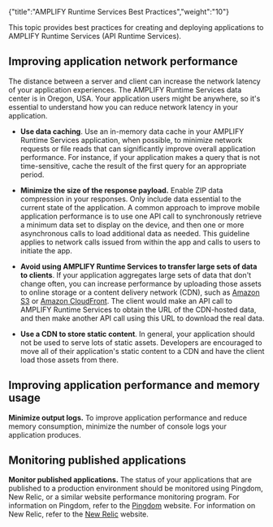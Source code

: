 {"title":"AMPLIFY Runtime Services Best Practices","weight":"10"}

This topic provides best practices for creating and deploying applications to AMPLIFY Runtime Services (API Runtime Services).

## Improving application network performance

The distance between a server and client can increase the network latency of your application experiences. The AMPLIFY Runtime Services data center is in Oregon, USA. Your application users might be anywhere, so it's essential to understand how you can reduce network latency in your application.

* **Use data caching**. Use an in-memory data cache in your AMPLIFY Runtime Services application, when possible, to minimize network requests or file reads that can significantly improve overall application performance. For instance, if your application makes a query that is not time-sensitive, cache the result of the first query for an appropriate period.

* **Minimize the size of the response payload.** Enable ZIP data compression in your responses. Only include data essential to the current state of the application. A common approach to improve mobile application performance is to use one API call to synchronously retrieve a minimum data set to display on the device, and then one or more asynchronous calls to load additional data as needed. This guideline applies to network calls issued from within the app and calls to users to initiate the app.

* **Avoid using AMPLIFY Runtime Services to transfer large sets of data to clients**. If your application aggregates large sets of data that don't change often, you can increase performance by uploading those assets to online storage or a content delivery network (CDN), such as [Amazon S3](http://aws.amazon.com/s3/) or [Amazon CloudFront](http://aws.amazon.com/cloudfront/). The client would make an API call to AMPLIFY Runtime Services to obtain the URL of the CDN-hosted data, and then make another API call using this URL to download the real data.

* **Use a CDN to store static content**. In general, your application should not be used to serve lots of static assets. Developers are encouraged to move all of their application's static content to a CDN and have the client load those assets from there.

## Improving application performance and memory usage

**Minimize output logs.** To improve application performance and reduce memory consumption, minimize the number of console logs your application produces.

## Monitoring published applications

**Monitor published applications.** The status of your applications that are published to a production environment should be monitored using Pingdom, New Relic, or a similar website performance monitoring program. For information on Pingdom, refer to the [Pingdom](https://www.pingdom.com/) website. For information on New Relic, refer to the [New Relic](https://newrelic.com/) website.

